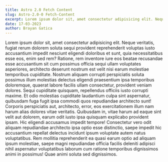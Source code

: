 ```yaml
---
title: Astro 2.0 Fetch Content
slug: Astro-2.0-0 Fetch-Content
excerpt: Lorem ipsum dolor sit, amet consectetur adipisicing elit. Neque veritatis, fugiat rerum dolorem soluta sequi provident reprehenderit voluptas iusto accusantium impedit nesciunt eligendi doloribus et sunt, quia necessitatibus esse eos, enim sed rem? Ratione, rem inventore iure eos beatae.
date: 17-03-2023
author: Brayan Gatica
---
```

Lorem ipsum dolor sit, amet consectetur adipisicing elit. Neque veritatis, fugiat rerum dolorem soluta sequi provident reprehenderit voluptas iusto accusantium impedit nesciunt eligendi doloribus et sunt, quia necessitatibus esse eos, enim sed rem? Ratione, rem inventore iure eos beatae recusandae esse accusantium sit cum possimus officia sequi ullam voluptates asperiores, architecto deserunt nostrum est velit nisi earum molestiae temporibus cupiditate. Nostrum aliquam corrupti perspiciatis soluta possimus illum molestias delectus eligendi praesentium ipsa temporibus doloremque, quaerat labore facilis ullam consectetur, provident veniam dolores. Sequi cupiditate quisquam, repellendus officiis iusto corrupti maxime. Et odio molestias cupiditate laudantium culpa sint aspernatur, quibusdam fuga fugit ipsa commodi quos repudiandae architecto sunt! Corporis perspiciatis aut, architecto, error, eos exercitationem illum nam harum alias dolores vitae veritatis. Quibusdam in, vitae harum ad eaque sint velit aut dolorem, earum odit iusto ipsa quisquam explicabo provident ipsam. Hic eligendi accusamus impedit tempore! Consectetur vero odit aliquam repudiandae architecto ipsa optio esse distinctio, saepe impedit hic accusantium repellat delectus incidunt ipsum voluptate autem natus voluptatibus. Rem mollitia reprehenderit ea quasi earum optio ad aliquam ipsum molestiae, saepe magni repudiandae officia facilis deleniti adipisci nihil aspernatur voluptatibus laborum cum ratione temporibus dignissimos animi in possimus! Quae animi soluta sed dignissimos.